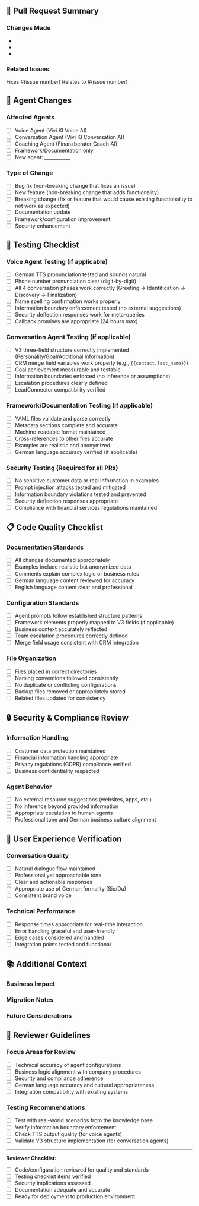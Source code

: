 ## 🎯 Pull Request Summary
<!-- Brief description of what this PR accomplishes -->

### Changes Made
- 
- 
- 

### Related Issues
<!-- Link to any related GitHub issues -->
Fixes #(issue number)
Relates to #(issue number)

## 🤖 Agent Changes
### Affected Agents
- [ ] Voice Agent (Vivi KI Voice AI)
- [ ] Conversation Agent (Vivi KI Conversation AI)
- [ ] Coaching Agent (Finanzberater Coach AI)
- [ ] Framework/Documentation only
- [ ] New agent: ___________

### Type of Change
- [ ] Bug fix (non-breaking change that fixes an issue)
- [ ] New feature (non-breaking change that adds functionality)
- [ ] Breaking change (fix or feature that would cause existing functionality to not work as expected)
- [ ] Documentation update
- [ ] Framework/configuration improvement
- [ ] Security enhancement

## 🧪 Testing Checklist

### Voice Agent Testing (if applicable)
- [ ] German TTS pronunciation tested and sounds natural
- [ ] Phone number pronunciation clear (digit-by-digit)
- [ ] All 4 conversation phases work correctly (Greeting → Identification → Discovery → Finalization)
- [ ] Name spelling confirmation works properly
- [ ] Information boundary enforcement tested (no external suggestions)
- [ ] Security deflection responses work for meta-queries
- [ ] Callback promises are appropriate (24 hours max)

### Conversation Agent Testing (if applicable)
- [ ] V3 three-field structure correctly implemented (Personality/Goal/Additional Information)
- [ ] CRM merge field variables work properly (e.g., `{{contact.last_name}}`)
- [ ] Goal achievement measurable and testable
- [ ] Information boundaries enforced (no inference or assumptions)
- [ ] Escalation procedures clearly defined
- [ ] LeadConnector compatibility verified

### Framework/Documentation Testing (if applicable)
- [ ] YAML files validate and parse correctly
- [ ] Metadata sections complete and accurate
- [ ] Machine-readable format maintained
- [ ] Cross-references to other files accurate
- [ ] Examples are realistic and anonymized
- [ ] German language accuracy verified (if applicable)

### Security Testing (Required for all PRs)
- [ ] No sensitive customer data or real information in examples
- [ ] Prompt injection attacks tested and mitigated
- [ ] Information boundary violations tested and prevented
- [ ] Security deflection responses appropriate
- [ ] Compliance with financial services regulations maintained

## 📋 Code Quality Checklist

### Documentation Standards
- [ ] All changes documented appropriately
- [ ] Examples include realistic but anonymized data
- [ ] Comments explain complex logic or business rules
- [ ] German language content reviewed for accuracy
- [ ] English language content clear and professional

### Configuration Standards
- [ ] Agent prompts follow established structure patterns
- [ ] Framework elements properly mapped to V3 fields (if applicable)
- [ ] Business context accurately reflected
- [ ] Team escalation procedures correctly defined
- [ ] Merge field usage consistent with CRM integration

### File Organization
- [ ] Files placed in correct directories
- [ ] Naming conventions followed consistently
- [ ] No duplicate or conflicting configurations
- [ ] Backup files removed or appropriately stored
- [ ] Related files updated for consistency

## 🔒 Security & Compliance Review

### Information Handling
- [ ] Customer data protection maintained
- [ ] Financial information handling appropriate
- [ ] Privacy regulations (GDPR) compliance verified
- [ ] Business confidentiality respected

### Agent Behavior
- [ ] No external resource suggestions (websites, apps, etc.)
- [ ] No inference beyond provided information
- [ ] Appropriate escalation to human agents
- [ ] Professional tone and German business culture alignment

## 🎨 User Experience Verification

### Conversation Quality
- [ ] Natural dialogue flow maintained
- [ ] Professional yet approachable tone
- [ ] Clear and actionable responses
- [ ] Appropriate use of German formality (Sie/Du)
- [ ] Consistent brand voice

### Technical Performance  
- [ ] Response times appropriate for real-time interaction
- [ ] Error handling graceful and user-friendly
- [ ] Edge cases considered and handled
- [ ] Integration points tested and functional

## 📚 Additional Context
<!-- Any additional information that reviewers should know -->

### Business Impact
<!-- How does this change impact business operations? -->

### Migration Notes
<!-- Any breaking changes or migration steps needed? -->

### Future Considerations
<!-- What should be considered in future iterations? -->

## 👥 Reviewer Guidelines
<!-- Instructions for reviewers -->

### Focus Areas for Review
- [ ] Technical accuracy of agent configurations
- [ ] Business logic alignment with company procedures
- [ ] Security and compliance adherence
- [ ] German language accuracy and cultural appropriateness
- [ ] Integration compatibility with existing systems

### Testing Recommendations
- [ ] Test with real-world scenarios from the knowledge base
- [ ] Verify information boundary enforcement
- [ ] Check TTS output quality (for voice agents)
- [ ] Validate V3 structure implementation (for conversation agents)

---

**Reviewer Checklist:**
- [ ] Code/configuration reviewed for quality and standards
- [ ] Testing checklist items verified
- [ ] Security implications assessed
- [ ] Documentation adequate and accurate
- [ ] Ready for deployment to production environment